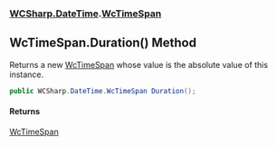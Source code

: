 ### [WCSharp.DateTime](WCSharp.DateTime.md 'WCSharp.DateTime').[WcTimeSpan](WCSharp.DateTime.WcTimeSpan.md 'WCSharp.DateTime.WcTimeSpan')

## WcTimeSpan.Duration() Method

Returns a new [WcTimeSpan](WCSharp.DateTime.WcTimeSpan.md 'WCSharp.DateTime.WcTimeSpan') whose value is the absolute value of this instance.

```csharp
public WCSharp.DateTime.WcTimeSpan Duration();
```

#### Returns
[WcTimeSpan](WCSharp.DateTime.WcTimeSpan.md 'WCSharp.DateTime.WcTimeSpan')